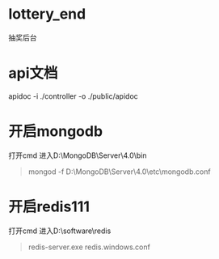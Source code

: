 # lottery_end  
抽奖后台 

# api文档
apidoc -i ./controller -o ./public/apidoc

# 开启mongodb
打开cmd 进入D:\MongoDB\Server\4.0\bin
> mongod -f D:\MongoDB\Server\4.0\etc\mongodb.conf

# 开启redis111   
打开cmd 进入D:\software\redis
> redis-server.exe redis.windows.conf
